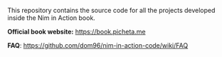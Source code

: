 This repository contains the source code for all the projects developed
inside the Nim in Action book.

**Official book website:** https://book.picheta.me

**FAQ**: https://github.com/dom96/nim-in-action-code/wiki/FAQ

